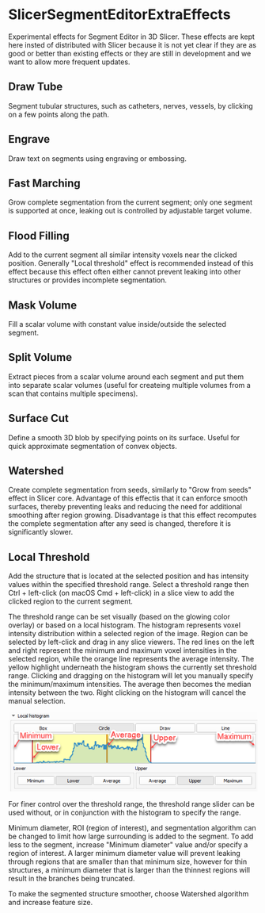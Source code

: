 # SlicerSegmentEditorExtraEffects

Experimental effects for Segment Editor in 3D Slicer. These effects are kept here insted of distributed with Slicer because it is not yet clear if they are as good or better than existing effects or they are still in development and we want to allow more frequent updates.

## Draw Tube

Segment tubular structures, such as catheters, nerves, vessels, by clicking on a few points along the path.

## Engrave

Draw text on segments using engraving or embossing.

## Fast Marching

Grow complete segmentation from the current segment; only one segment is supported at once, leaking out is controlled by adjustable target volume.

## Flood Filling

Add to the current segment all similar intensity voxels near the clicked position. Generally "Local threshold" effect is recommended instead of this effect because this effect often either cannot prevent leaking into other structures or provides incomplete segmentation.

## Mask Volume

Fill a scalar volume with constant value inside/outside the selected segment.

## Split Volume

Extract pieces from a scalar volume around each segment and put them into separate scalar volumes (useful for createing multiple volumes from a scan that contains multiple specimens).

## Surface Cut

Define a smooth 3D blob by specifying points on its surface. Useful for quick approximate segmentation of convex objects.

## Watershed

Create complete segmentation from seeds, similarly to "Grow from seeds" effect in Slicer core. Advantage of this effectis that it can enforce smooth surfaces, thereby preventing leaks and reducing the need for additional smoothing after region growing. Disadvantage is that this effect recomputes the complete segmentation after any seed is changed, therefore it is significantly slower.

## Local Threshold

Add the structure that is located at the selected position and has intensity values within the specified threshold range. Select a threshold range then Ctrl + left-click (on macOS Cmd + left-click) in a slice view to add the clicked region to the current segment. 

The threshold range can be set visually (based on the glowing color overlay) or based on a local histogram. The histogram represents voxel intensity distribution within a selected region of the image. Region can be selected by left-click and drag in any slice viewers. The red lines on the left and right represent the minimum and maximum voxel intensities in the selected region, while the orange line represents the average intensity. The yellow highlight underneath the histogram shows the currently set threshold range. Clicking and dragging on the histogram will let you manually specify the minimum/maximum intensities. The average then becomes the median intensity between the two. Right clicking on the histogram will cancel the manual selection.

![Labelled local threshold histogram](LocalThresholdHistogram.png)

For finer control over the threshold range, the threshold range slider can be used without, or in conjunction with the histogram to specify the range.

Minimum diameter, ROI (region of interest), and segmentation algorithm can be changed to limit how large surrounding is added to the segment. To add less to the segment, increase "Minimum diameter" value and/or specify a region of interest. A larger minimum diameter value will prevent leaking through regions that are smaller than that minimum size, however for thin structures, a minimum diameter that is larger than the thinnest regions will result in the branches being truncated.

To make the segmented structure smoother, choose Watershed algorithm and increase feature size.
